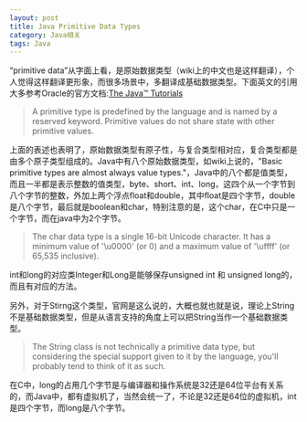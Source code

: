 ```yaml
---
layout: post
title: Java Primitive Data Types
category: Java相关
tags: Java
---
```


“primitive data”从字面上看，是原始数据类型（wiki上的中文也是这样翻译），个人觉得这样翻译更形象，而很多场景中，多翻译成基础数据类型。下面英文的引用大多参考Oracle的官方文档:[The Java™ Tutorials](https://docs.oracle.com/javase/tutorial/java/nutsandbolts/datatypes.html)

> A primitive type is predefined by the language and is named by a reserved keyword. Primitive values do not share state with other primitive values. 

上面的表述也表明了，原始数据类型有原子性，与复合类型相对应，复合类型都是由多个原子类型组成的。Java中有八个原始数据类型，如wiki上说的，"Basic primitive types are almost always value types."，Java中的八个都是值类型，而且一半都是表示整数的值类型，byte、short、int、long，这四个从一个字节到八个字节的整数，外加上两个浮点float和double，其中float是四个字节，double是八个字节，最后就是boolean和char，特别注意的是，这个char，在C中只是一个字节，而在java中为2个字节。

> The char data type is a single 16-bit Unicode character. It has a minimum value of '\u0000' (or 0) and a maximum value of '\uffff' (or 65,535 inclusive).

int和long的对应类Integer和Long是能够保存unsigned int 和 unsigned long的，而且有对应的方法。

另外，对于Stirng这个类型，官网是这么说的，大概也就也就是说，理论上String不是基础数据类型，但是从语言支持的角度上可以把String当作一个基础数据类型。

> The String class is not technically a primitive data type, but considering the special support given to it by the language, you'll probably tend to think of it as such.

在C中，long的占用几个字节是与编译器和操作系统是32还是64位平台有关系的，而Java中，都有虚拟机了，当然会统一了，不论是32还是64位的虚拟机，int是四个字节，而long是八个字节。